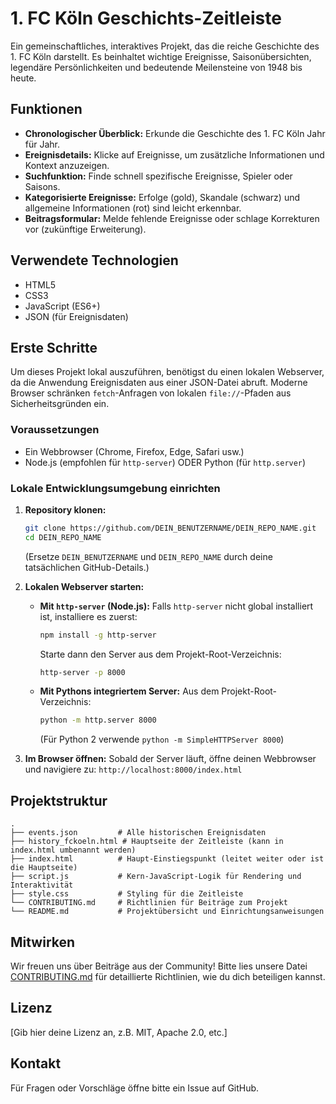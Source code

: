 # 1. FC Köln Geschichts-Zeitleiste

Ein gemeinschaftliches, interaktives Projekt, das die reiche Geschichte des 1. FC Köln darstellt. Es beinhaltet wichtige Ereignisse, Saisonübersichten, legendäre Persönlichkeiten und bedeutende Meilensteine von 1948 bis heute.

## Funktionen

*   **Chronologischer Überblick:** Erkunde die Geschichte des 1. FC Köln Jahr für Jahr.
*   **Ereignisdetails:** Klicke auf Ereignisse, um zusätzliche Informationen und Kontext anzuzeigen.
*   **Suchfunktion:** Finde schnell spezifische Ereignisse, Spieler oder Saisons.
*   **Kategorisierte Ereignisse:** Erfolge (gold), Skandale (schwarz) und allgemeine Informationen (rot) sind leicht erkennbar.
*   **Beitragsformular:** Melde fehlende Ereignisse oder schlage Korrekturen vor (zukünftige Erweiterung).

## Verwendete Technologien

*   HTML5
*   CSS3
*   JavaScript (ES6+)
*   JSON (für Ereignisdaten)

## Erste Schritte

Um dieses Projekt lokal auszuführen, benötigst du einen lokalen Webserver, da die Anwendung Ereignisdaten aus einer JSON-Datei abruft. Moderne Browser schränken `fetch`-Anfragen von lokalen `file://`-Pfaden aus Sicherheitsgründen ein.

### Voraussetzungen

*   Ein Webbrowser (Chrome, Firefox, Edge, Safari usw.)
*   Node.js (empfohlen für `http-server`) ODER Python (für `http.server`)

### Lokale Entwicklungsumgebung einrichten

1.  **Repository klonen:**
    ```bash
    git clone https://github.com/DEIN_BENUTZERNAME/DEIN_REPO_NAME.git
    cd DEIN_REPO_NAME
    ```
    (Ersetze `DEIN_BENUTZERNAME` und `DEIN_REPO_NAME` durch deine tatsächlichen GitHub-Details.)

2.  **Lokalen Webserver starten:**

    *   **Mit `http-server` (Node.js):**
        Falls `http-server` nicht global installiert ist, installiere es zuerst:
        ```bash
        npm install -g http-server
        ```
        Starte dann den Server aus dem Projekt-Root-Verzeichnis:
        ```bash
        http-server -p 8000
        ```

    *   **Mit Pythons integriertem Server:**
        Aus dem Projekt-Root-Verzeichnis:
        ```bash
        python -m http.server 8000
        ```
        (Für Python 2 verwende `python -m SimpleHTTPServer 8000`)

3.  **Im Browser öffnen:**
    Sobald der Server läuft, öffne deinen Webbrowser und navigiere zu:
    `http://localhost:8000/index.html`

## Projektstruktur

```
.
├── events.json         # Alle historischen Ereignisdaten
├── history_fckoeln.html # Hauptseite der Zeitleiste (kann in index.html umbenannt werden)
├── index.html          # Haupt-Einstiegspunkt (leitet weiter oder ist die Hauptseite)
├── script.js           # Kern-JavaScript-Logik für Rendering und Interaktivität
├── style.css           # Styling für die Zeitleiste
└── CONTRIBUTING.md     # Richtlinien für Beiträge zum Projekt
└── README.md           # Projektübersicht und Einrichtungsanweisungen
```

## Mitwirken

Wir freuen uns über Beiträge aus der Community! Bitte lies unsere Datei [CONTRIBUTING.md](CONTRIBUTING.md) für detaillierte Richtlinien, wie du dich beteiligen kannst.

## Lizenz

[Gib hier deine Lizenz an, z.B. MIT, Apache 2.0, etc.]

## Kontakt

Für Fragen oder Vorschläge öffne bitte ein Issue auf GitHub.